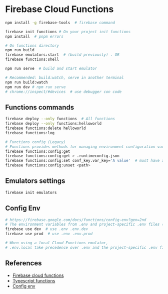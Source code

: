 # Firebase Cloud Functions
```bash
npm install -g firebase-tools  # firebase command

firebase init functions # On your project init functions
npm install  # pnpm errors

# On functions directory
npm run build
firebase emulators:start  # (build previously) . OR
firebase functions:shell

npm run serve  # build and start emulator

# Recommended: build:watch, serve in another terminal 
npm run build:watch
npm run dev # npm run serve 
# chrome://inspect/#devices  # use debugger con code
```

## Functions commands
```bash
firebase deploy --only functions  # All functions
firebase deploy --only functions:helloworld
firebase functions:delete helloworld
firebase functions:log

# Functions config (Legacy)
# Functions provides methods for managing environment configuration variables
firebase functions:config:get
firebase functions:config:get > .runtimeconfig.json
firebase functions:config:set conf_key.var_key='A value'  # must have a 2-part key
firebase functions:config:unset <path>
```

## Emulators settings
```bash
firebase init emulators
```

## Config Env
```bash
# https://firebase.google.com/docs/functions/config-env?gen=2nd
# The environment variables from .env and project-specific .env files (if they exist) will be included in all deployed functions.
firebase use dev  # use .env .env.dev
firebase use prod  # use .env .env.prod

# When using a local Cloud Functions emulator,
# .env.local take precedence over .env and the project-specific .env file.
```

## References
- [Firebase cloud functions](https://firebase.google.com/docs/functions/get-started)
- [Typescript functions](https://firebase.google.com/docs/functions/typescript)
- [Config env](https://firebase.google.com/docs/functions/config-env?gen=2nd)